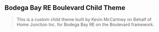 ## Bodega Bay RE Boulevard Child Theme
> This is a custom child theme built by Kevin McCartney on Behalf of Home Junction Inc. for Bodega Bay RE on the Boulevard framework.
